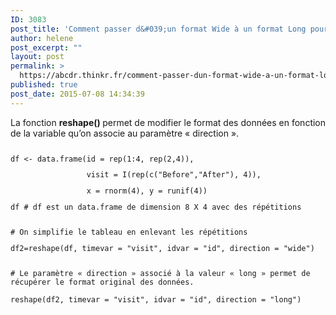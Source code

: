 ```yaml
---
ID: 3083
post_title: 'Comment passer d&#039;un format Wide à un format Long pour un data.frame ? : reshape'
author: helene
post_excerpt: ""
layout: post
permalink: >
  https://abcdr.thinkr.fr/comment-passer-dun-format-wide-a-un-format-long-pour-un-data-frame-reshape/
published: true
post_date: 2015-07-08 14:34:39
---
```

<p>La fonction <b>reshape() </b>permet de modifier le format des données en fonction de la variable qu’on associe au paramètre « direction ».</p><p> <pre><code></p><p>df &lt;- data.frame(id = rep(1:4, rep(2,4)),</p><p>                 visit = I(rep(c("Before","After"), 4)),</p><p>                 x = rnorm(4), y = runif(4))</p><p>df # df est un data.frame de dimension 8 X 4 avec des répétitions<br /> </p><p># On simplifie le tableau en enlevant les répétitions</p><p>df2=reshape(df, timevar = "visit", idvar = "id", direction = "wide")<br /> </p><p># Le paramètre « direction » associé à la valeur « long » permet de récupérer le format original des données.</p><p>reshape(df2, timevar = "visit", idvar = "id", direction = "long")<br /> </code></pre>  </p>